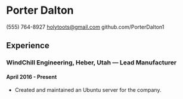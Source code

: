 # Porter Dalton
(555) 764-8927
holytoots@gmail.com
github.com/PorterDalton1

## Experience
### WindChill Engineering, Heber, Utah — Lead Manufacturer
#### April 2016 - Present
- Created and maintained an Ubuntu server for the company.